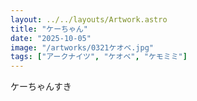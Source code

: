 ```yaml
---
layout: ../../layouts/Artwork.astro
title: "ケーちゃん"
date: "2025-10-05"
image: "/artworks/0321ケオベ.jpg"
tags: ["アークナイツ", "ケオベ", "ケモミミ"]
---
```


ケーちゃんすき